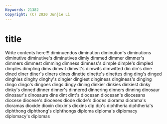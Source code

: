 ```yaml
---
Keywords: 21382
Copyright: (C) 2020 Junjie Li
---
```


# title

Write contents here!!!
diminuendos 
diminution
diminution's 
diminutions 
diminutive 
diminutive's 
diminutives 
dimly 
dimmed 
dimmer 
dimmer's 
dimmers
dimmest 
dimming 
dimness 
dimness's 
dimple 
dimple's 
dimpled 
dimples 
dimpling 
dims
dimwit 
dimwit's 
dimwits 
dimwitted 
din 
din's 
dine 
dined 
diner 
diner's
diners 
dines 
dinette 
dinette's 
dinettes 
ding 
ding's 
dinged 
dinghies 
dinghy
dinghy's 
dingier 
dingiest 
dinginess 
dinginess's 
dinging 
dingo 
dingo's 
dingoes 
dings
dingy 
dining 
dinkier 
dinkies 
dinkiest 
dinky 
dinky's 
dinned 
dinner 
dinner's
dinnered 
dinnering 
dinners 
dinning 
dinosaur 
dinosaur's 
dinosaurs 
dins 
dint 
dint's
diocesan 
diocesan's 
diocesans 
diocese 
diocese's 
dioceses 
diode 
diode's 
diodes 
diorama
diorama's 
dioramas 
dioxide 
dioxin 
dioxin's 
dioxins 
dip 
dip's 
diphtheria 
diphtheria's
diphthong 
diphthong's 
diphthongs 
diploma 
diploma's 
diplomacy 
diplomacy's 
diplomas 
